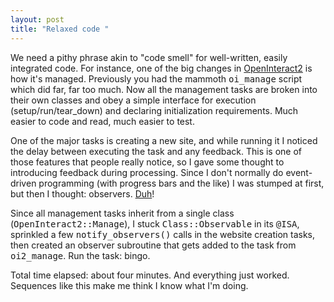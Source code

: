 ```yaml
---
layout: post
title: "Relaxed code "
---
```




We need a pithy phrase akin to "code smell" for well-written, easily integrated code. For instance, one of the big changes in <a href="http://openinteract.sourceforge.net/cgi-bin/twiki/view/OI/OpenInteract2">OpenInteract2</a> is how it's managed. Previously you had the mammoth <tt>oi_manage</tt> script which did far, far too much. Now all the management tasks are broken into their own classes and obey a simple interface for execution (setup/run/tear_down) and declaring initialization requirements. Much easier to code and read, much easier to test.

<p>One of the major tasks is creating a new site, and while running it I noticed the delay between executing the task and any feedback. This is one of those features that people really notice, so I gave some thought to introducing feedback during processing. Since I don't normally do event-driven programming (with progress bars and the like) I was stumped at first, but then I thought: observers. <a href="http://search.cpan.org/author/CWINTERS/Class-Observable-0.03/">Duh</a>!</p>

<p>Since all management tasks inherit from a single class (<tt>OpenInteract2::Manage</tt>), I stuck <tt>Class::Observable</tt> in its <tt>@ISA</tt>, sprinkled a few <tt>notify_observers()</tt> calls in the website creation tasks, then created an observer subroutine that gets added to the task from <tt>oi2_manage</tt>. Run the task: bingo.

<p>Total time elapsed: about four minutes. And everything just worked.  Sequences like this make me think I know what I'm doing.</p>



